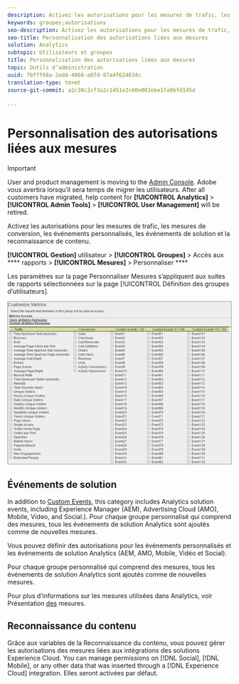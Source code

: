 ```yaml
---
description: Activez les autorisations pour les mesures de trafic, les mesures de conversion, les événements personnalisés, les événements de solution et la reconnaissance de contenu.
keywords: groupes;autorisations
seo-description: Activez les autorisations pour les mesures de trafic, les mesures de conversion, les événements personnalisés, les événements de solution et la reconnaissance de contenu.
seo-title: Personnalisation des autorisations liées aux mesures
solution: Analytics
subtopic: Utilisateurs et groupes
title: Personnalisation des autorisations liées aux mesures
topic: Outils d’administration
uuid: 7bfff68a-2add-4068-a07d-87a4f624634c
translation-type: tm+mt
source-git-commit: a2c38c2cf3a2c1451e2c60e003ebe1fa9bfd145d

---
```



# Personnalisation des autorisations liées aux mesures

>[!IMPORTANT]
>
>User and product management is moving to the [Admin Console](https://helpx.adobe.com/enterprise/using/admin-console.html). Adobe vous avertira lorsqu’il sera temps de migrer les utilisateurs. After all customers have migrated, help content for **[!UICONTROL Analytics]** &gt; **[!UICONTROL Admin Tools]** &gt; **[!UICONTROL User Management]** will be retired.

Activez les autorisations pour les mesures de trafic, les mesures de conversion, les événements personnalisés, les événements de solution et la reconnaissance de contenu.

**[!UICONTROL Gestion]** utilisateur &gt; **[!UICONTROL Groupes]** &gt; Accès aux **** rapports &gt; **[!UICONTROL Mesures]** &gt; Personnaliser ****

Les paramètres sur la page Personnaliser Mesures s’appliquent aux suites de rapports sélectionnées sur la page [!UICONTROL Définition des groupes d’utilisateurs].

![](assets/customize-metrics.png)

## Événements de solution

In addition to [Custom Events](https://marketing.adobe.com/resources/help/en_US/sc/implement/events.html), this category includes Analytics solution events, including Experience Manager (AEM), Advertising Cloud (AMO), Mobile, Video, and Social.). Pour chaque groupe personnalisé qui comprend des mesures, tous les événements de solution Analytics sont ajoutés comme de nouvelles mesures.

Vous pouvez définir des autorisations pour les événements personnalisés et les événements de solution Analytics (AEM, AMO, Mobile, Vidéo et Social).

Pour chaque groupe personnalisé qui comprend des mesures, tous les événements de solution Analytics sont ajoutés comme de nouvelles mesures.

Pour plus d’informations sur les mesures utilisées dans Analytics, voir Présentation [des](/help/components/c-variables/c-metrics/metricslist.md) mesures.

## Reconnaissance du contenu

Grâce aux variables de la Reconnaissance du contenu, vous pouvez gérer les autorisations des mesures liées aux intégrations des solutions Experience Cloud. You can manage permissions on [!DNL Social], [!DNL Mobile], or any other data that was inserted through a [!DNL Experience Cloud] integration. Elles seront activées par défaut.
